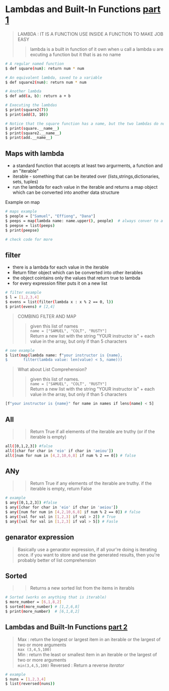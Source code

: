 # Lambdas and Built-In Functions [part 1](/0x06_Lambdas%20and%20Built-In%20Functions/part_1/)

> LAMBDA : IT IS A FUNCTION USE INSIDE A FUNCTION TO MAKE JOB EASY
>> lambda is a built in function of it own
>> when u call a lambda u are excuting a function but it that is as no name

```bash
# A regular named function
$ def square(num): return num * num

# An equivalent lambda, saved to a variable
$ def square2(num): return num * num

# Another lambda
$ def add(a, b): return a + b

# Executing the lambdas
$ print(square2(7))
$ print(add(3, 10))

# Notice that the square function has a name, but the two lambdas do not
$ print(square.__name__)
$ print(square2.__name__)
$ print(add.__name__)
```

## Maps with lambda

- a standard function that accepts at least two argurments, a function and an "iterable"
- iterable - something that can be iterated over (lists,strings,dictionaries, sets, tuples)
- run the lambda for each value in the iterable and returns a map object which can be converted into another data structure

Example on map

```bash
# maps example 
$ people = ["Samuel", "Effiong", "Dana"]
$ peeps = map(lambda name: name.upper(), people)  # always conver to a list
$ peepse = list(peeps)
$ print(peepse)

# check code for more
```

## filter

- there is a lambda for each value in the iterable
- Return filter object which can be converted into other iterables
- the object cointains only the values that return true to lambda
- for every expression filter puts it on a new list

```bash
# filter example
$ l = [1,2,3,4]
$ evens = list(filter(lambda x : x % 2 == 0, l))
$ print(evens) # [2,4]
```

> COMBING FILTER AND MAP
>> given  this list of names  
   `name = ["SAMUEL", "COLT", "RUSTY"]`  
>> Return a new list with the string "YOUR instructor is" + each value in the array, but only if than 5 characters
>>>
```bash
# see example
$ list(map(lambda name: f"your instructor is {name},
$       filter(lambda value: len(value) < 5, name)))
```

> What about List Comprehension?
>> given  this list of names.  
   ```name = ["SAMUEL", "COLT", "RUSTY"]```  
>> Return a new list with the string "YOUR instructor is" + each value in the array, but only if than 5 characters
>>>
```bash
[f"your instructor is {name}" for name in names if lens(name) < 5]
```

## All

>> Return True if all elements of the iterable are truthy (or if the iterable is empty)

```bash
all([0,1,2,3]) #false
all([char for char in 'eio' if char in 'aeiou'])
all([num for num in [4,2,10,6,8] if num % 2 == 0]) # false
```

## ANy

>> Return True if any elements of the iterable are truthy. if the iterable is empty, return False

``` bash
# example
$ any([0,1,2,3]) #false
$ any([char for char in 'eio' if char in 'aeiou'])
$ any([num for num in [4,2,10,6,8] if num % 2 == 0]) # false
$ any([val for val in [1,2,3] if val > 2]) # True
$ any([val for val in [1,2,3] if val > 5]) # Fasle
```

## genarator expression

> Basically use a genarator expression, if all your're doing is iterating once. if you want to store and use the generated results, then you're probably better of list comprehension

## Sorted

>> Returns a new sorted list from the items in iterabls

```bash
# Sorted (works on anything that is iterable)
$ more_number = [6,1,8,2]
$ sorted(more_number) # [1,2,6,8]
$ print(more_number)  # [6,1,8,2]
```

## Lambdas and Built-In Functions [part 2](/0x06_Lambdas%20and%20Built-In%20Functions/2part_2/)

> Max : return the longest or largest item in an iterable or the largest of two or more arguments  
```max (3,4,5,100)```  
> Min : return the least or smallest item in an iterable or the largest of two or more arguments  
```min(3,4,5,100)```
> Reversed : Return a reverse *iterator*  

```bash
# example
$ nuns = [1,2,3,4]
$ list(reversed(nuns))
```
